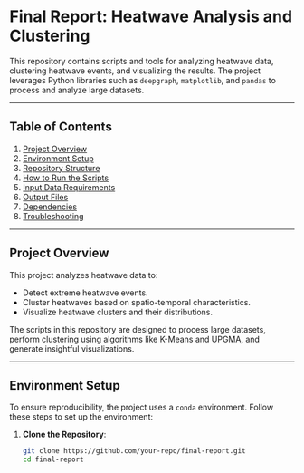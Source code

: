 # Final Report: Heatwave Analysis and Clustering

This repository contains scripts and tools for analyzing heatwave data, clustering heatwave events, and visualizing the results. The project leverages Python libraries such as `deepgraph`, `matplotlib`, and `pandas` to process and analyze large datasets.

---

## Table of Contents
1. [Project Overview](#project-overview)
2. [Environment Setup](#environment-setup)
3. [Repository Structure](#repository-structure)
4. [How to Run the Scripts](#how-to-run-the-scripts)
5. [Input Data Requirements](#input-data-requirements)
6. [Output Files](#output-files)
7. [Dependencies](#dependencies)
8. [Troubleshooting](#troubleshooting)

---

## Project Overview

This project analyzes heatwave data to:
- Detect extreme heatwave events.
- Cluster heatwaves based on spatio-temporal characteristics.
- Visualize heatwave clusters and their distributions.

The scripts in this repository are designed to process large datasets, perform clustering using algorithms like K-Means and UPGMA, and generate insightful visualizations.

---

## Environment Setup

To ensure reproducibility, the project uses a `conda` environment. Follow these steps to set up the environment:

1. **Clone the Repository**:
   ```bash
   git clone https://github.com/your-repo/final-report.git
   cd final-report